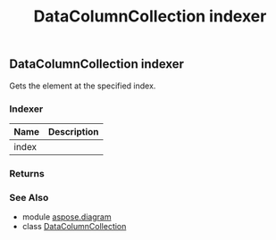 ﻿---
title: DataColumnCollection indexer
second_title: Aspose.Diagram for Python via .NET API References
description: 
type: docs
weight: 60
url: /python-net/aspose.diagram/datacolumncollection/__getitem__/
is_root: false
---

## DataColumnCollection indexer


Gets the element at the specified index.
### Indexer
| Name | Description |
| :- | :- |
| index |  |


### Returns 




### See Also
* module [aspose.diagram](../../)
* class [DataColumnCollection](/diagram/python-net/aspose.diagram/datacolumncollection)
